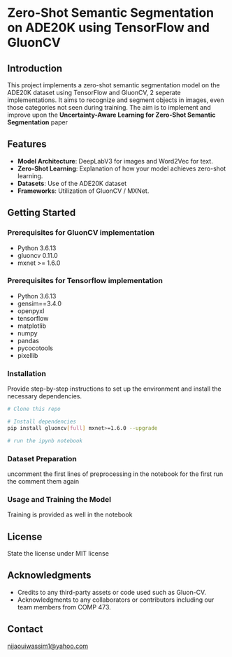 
# Zero-Shot Semantic Segmentation on ADE20K using TensorFlow and GluonCV

## Introduction
This project implements a zero-shot semantic segmentation model on the ADE20K dataset using TensorFlow and GluonCV, 2 seperate implementations. It aims to recognize and segment objects in images, even those categories not seen during training.
The aim is to implement and improve upon the **Uncertainty-Aware Learning for Zero-Shot Semantic Segmentation** paper

## Features
- **Model Architecture**: DeepLabV3 for images and Word2Vec for text.
- **Zero-Shot Learning**: Explanation of how your model achieves zero-shot learning.
- **Datasets**: Use of the ADE20K dataset
- **Frameworks**: Utilization of GluonCV / MXNet.

## Getting Started
### Prerequisites for GluonCV implementation
- Python 3.6.13
- gluoncv 0.11.0
- mxnet >= 1.6.0

### Prerequisites for Tensorflow implementation
- Python 3.6.13
- gensim==3.4.0
- openpyxl
- tensorflow
- matplotlib
- numpy
- pandas
- pycocotools
- pixellib
  

### Installation
Provide step-by-step instructions to set up the environment and install the necessary dependencies.

```bash
# Clone this repo

# Install dependencies
pip install gluoncv[full] mxnet>=1.6.0 --upgrade

# run the ipynb notebook
```

### Dataset Preparation
uncomment the first lines of preprocessing in the notebook for the first run the comment them again

### Usage and Training the Model
Training is provided as well in the notebook

## License
State the license under MIT license

## Acknowledgments
- Credits to any third-party assets or code used such as Gluon-CV.
- Acknowledgments to any collaborators or contributors including our team members from COMP 473.

## Contact
nijaouiwassim1@yahoo.com
